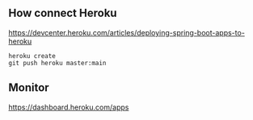 ## How connect Heroku

https://devcenter.heroku.com/articles/deploying-spring-boot-apps-to-heroku


```shell
heroku create
git push heroku master:main
```

## Monitor
https://dashboard.heroku.com/apps